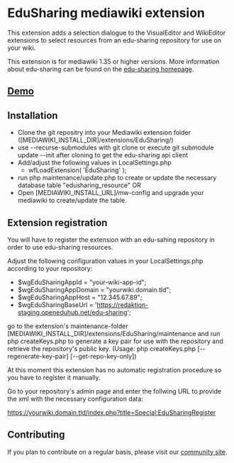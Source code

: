 EduSharing mediawiki extension
============================

This extension adds a selection dialogue to the VisualEditor and WikiEditor extensions to select resources from an edu-sharing repository for use on your wiki.

This extension is for mediawiki 1.35 or higher versions.
More information about edu-sharing can be found on the [edu-sharing homepage](http://www.edu-sharing.com).

[Demo](http://stable.demo.edu-sharing.net/mwiki/)
--------------------------------------

Installation
------------
- Clone the git repositry into your Mediawiki extension folder ([MEDIAWIKI_INSTALL_DIR]/extensions/EduSharing/)
- use --recurse-submodules with git clone or execute git submodule update --init after cloning to get the edu-sharing api client
- Add/adjust the following values in LocalSettings.php
  - wfLoadExtension( 'EduSharing' );
- run php maintenance/update.php to create or update the necessary database table "edusharing_resource"
OR   
- Open [MEDIAWIKI_INSTALL_URL]/mw-config and upgrade your mediawiki to create/update the table.

Extension registration
----------------------
You will have to register the extension with an edu-sahing repository in order to use edu-sharing resources.

Adjust the following configuration values in your LocalSettings.php according to your repository:

- $wgEduSharingAppId = "your-wiki-app-id";
- $wgEduSharingAppDomain = "yourwiki.domain.tld";
- $wgEduSharingAppHost = "12.345.67.89"; 
- $wgEduSharingBaseUrl = 'https://redaktion-staging.openeduhub.net/edu-sharing';

go to the extension's maintenance-folder [MEDIAWIKI_INSTALL_DIR]/extensions/EduSharing/maintenance and run
php createKeys.php to generate a key pair for use with the repository and retrieve the repository's public key.
(Usage: php createKeys.php [--regenerate-key-pair] [--get-repo-key-only])

At this moment this extension has no automatic registration procedure so you have to register it manually.

Go to your repository's admin page and enter the follwing URL to provide the xml with the necessary configuration data:

https://yourwiki.domain.tld/index.php?title=Special:EduSharingRegister



Contributing
------------
If you plan to contribute on a regular basis, please visit our [community site](http://edu-sharing-network.org/?lang=en).
